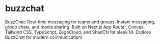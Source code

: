 # buzzchat
BuzzChat: Real-time messaging for teams and groups. Instant messaging, group chats, and media sharing. Built on Next.js App Router, Convex, Tailwind CSS, TypeScript, ZegoCloud, and ShadCN for sleek UI. Explore BuzzChat for modern communication!
